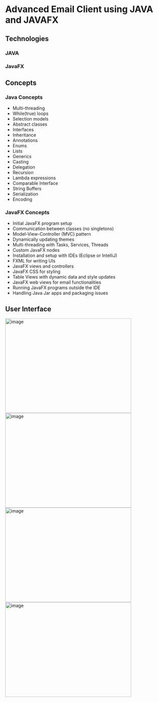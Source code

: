 # Advanced Email Client using JAVA and JAVAFX 

## Technologies

### JAVA
### JavaFX


## Concepts

### Java Concepts
- Multi-threading
- While(true) loops
- Selection models
-  Abstract classes
- Interfaces
- Inheritance
- Annotations
- Enums
- Lists
- Generics
- Casting
- Delegation
- Recursion
- Lambda expressions
- Comparable Interface
- String Buffers
- Serialization
- Encoding

### JavaFX Concepts
- Initial JavaFX program setup
- Communication between classes (no singletons)
- Model-View-Controller (MVC) pattern
- Dynamically updating themes
- Multi-threading with Tasks, Services, Threads
- Custom JavaFX nodes
- Installation and setup with IDEs (Eclipse or IntelliJ)
- FXML for writing UIs
- JavaFX views and controllers
- JavaFX CSS for styling
- Table Views with dynamic data and style updates
- JavaFX web views for email functionalities
- Running JavaFX programs outside the IDE
- Handling Java Jar apps and packaging issues
## User Interface
<img src="https://github.com/Elaf24/EmailClient/assets/110555263/7f2889f6-acc1-438d-b1f7-42111dbee10b" alt="image" width="400" height="300">
<img src="https://github.com/Elaf24/EmailClient/assets/110555263/5af22d5f-1679-4628-a768-13f9701ddb82" alt="image" width="400" height="300">
<img src="https://github.com/Elaf24/EmailClient/assets/110555263/acab9dd1-537b-4780-a1e0-c2422cf31f4d" alt="image" width="400" height="300">
<img src="https://github.com/Elaf24/EmailClient/assets/110555263/727facbe-e6dd-48d9-aa6b-f34e81df4dcf" alt="image" width="400" height="300">
